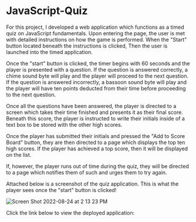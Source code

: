# JavaScript-Quiz

For this project, I developed a web application which functions as a timed quiz on JavaScript fundamentals. Upon entering the page, the user is met with detailed instructions on how the game is performed. When the "Start" button located beneath the instructions is clicked, Then the user is launched into the timed application.

Once the "start" button is clicked, the timer begins with 60 seconds and the player is presented with a question. If the question is answered correctly, a chime sound byte will play and the player will proceed to the next question. If the question is answered incorrectly, a bassoon sound byte will play and the player will have ten points deducted from their time before proceeding to the next question. 

Once all the questions have been answered, the player is directed to a screen which takes their time finished and presents it as their final score. Beneath this score, the player is instructed to write their initials inside of a text box to be stored with the other high scores.

Once the player has submitted their initials and pressed the "Add to Score Board" button, they are then directed to a page which displays the top ten high scores. If the player has achieved a top score, then it will be displayed on the list. 

If, however, the player runs out of time during the quiz, they will be directed to a page which notifies them of such and urges them to try again. 

Attached below is a screenshot of the quiz application. This is what the player sees once the "start" button is clicked!


![Screen Shot 2022-08-24 at 2 13 23 PM](https://user-images.githubusercontent.com/109489824/186524894-c5b2f340-5056-4686-ad7d-59f3d1a3b24b.png)

Click the link below to view the deployed application: 

